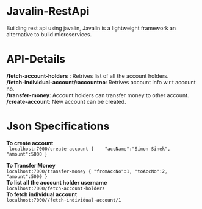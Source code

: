 # Javalin-RestApi
Building rest api using javalin, Javalin is a lightweight framework an alternative to
build microservices.

# API-Details

 **/fetch-account-holders** : Retrives list of all the account holders.<br />
 **/fetch-individual-account/:accountno**: Retrives account info w.r.t account no.<br />
 **/transfer-money**: Account holders can transfer money to other account.<br />
 **/create-account**: New account can be created.<br />
 
 # Json Specifications
 
 **To create account** <br />
` localhost:7000/create-account
{	
 	"accName":"Simon Sinek",
 	"amount":5000
 }`<br />
 
 **To Transfer Money**<br /> 
`localhost:7000/transfer-money
{
 	"fromAccNo":1,
 	"toAccNo":2,
 	"amount":5000
 }`<br /> 
 **To list all the account holder username**<br /> 
 `localhost:7000/fetch-account-holders`<br /> 
 **To fetch individual account**<br /> 
 `localhost:7000//fetch-individual-account/1`<br />
 
 
 
 